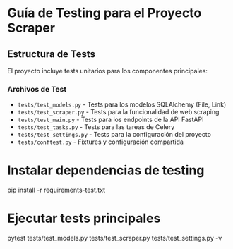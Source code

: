 # Guía de Testing para el Proyecto Scraper

## Estructura de Tests

El proyecto incluye tests unitarios para los componentes principales:

### Archivos de Test

- `tests/test_models.py` - Tests para los modelos SQLAlchemy (File, Link)
- `tests/test_scraper.py` - Tests para la funcionalidad de web scraping
- `tests/test_main.py` - Tests para los endpoints de la API FastAPI
- `tests/test_tasks.py` - Tests para las tareas de Celery
- `tests/test_settings.py` - Tests para la configuración del proyecto
- `tests/conftest.py` - Fixtures y configuración compartida

# Instalar dependencias de testing
pip install -r requirements-test.txt

# Ejecutar tests principales
pytest tests/test_models.py tests/test_scraper.py tests/test_settings.py -v

